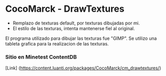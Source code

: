 # CocoMarck - DrawTextures
- Remplazo de texturas default, por texturas dibujadas por mi.
- El estilo de las texturas, intenta mantenerse fiel al original.

El programa utilizado para dibujar las texturas fue "GIMP". Se utilizo una tableta grafica para la realizacion de las texturas.

### Sitio en Minetest ContentDB
[Link] (https://content.luanti.org/packages/CocoMarck/cm_drawtextures/)
